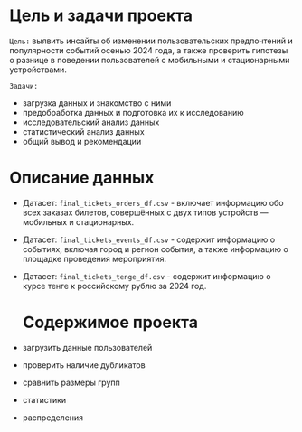 # Цель и задачи проекта

`Цель:` выявить инсайты об изменении пользовательских предпочтений и популярности событий осенью 2024 года, а также проверить гипотезы о разнице в поведении пользователей с мобильными и стационарными устройствами.

`Задачи:`
- загрузка данных и знакомство с ними
- предобработка данных и подготовка их к исследованию
- исследовательский анализ данных
- статистический анализ данных
- общий вывод и рекомендации

# Описание данных

- Датасет: `final_tickets_orders_df.csv` - включает информацию обо всех заказах билетов, совершённых с двух типов устройств — мобильных и стационарных. 
- Датасет: `final_tickets_events_df.csv` - содержит информацию о событиях, включая город и регион события, а также информацию о площадке проведения мероприятия.
- Датасет: `final_tickets_tenge_df.csv` - содержит информацию о курсе тенге к российскому рублю за 2024 год.

  # Содержимое проекта

- загрузить данные пользователей 
- проверить наличие дубликатов 
- сравнить размеры групп 
- статистики 
- распределения
